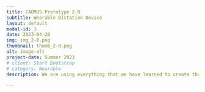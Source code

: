 ```yaml
---
title: CADMUS Prototype 2.0
subtitle: Wearable Dictation Device
layout: default
modal-id: 1
date: 2023-04-20
img: img_2-0.png
thumbnail: thumb_2-0.png
alt: image-alt
project-date: Summer 2023
# client: Start Bootstrap
# category: Wearable
description: We are using everything that we have learned to create the next version.

---
```

